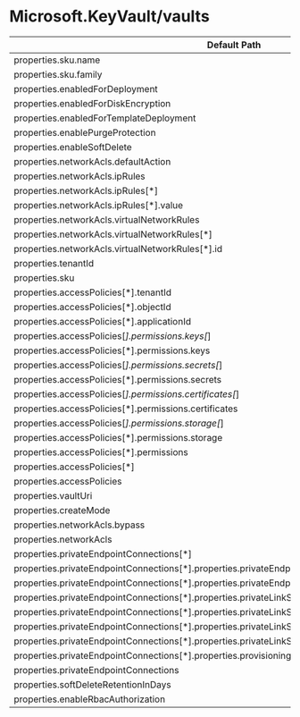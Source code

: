 # Microsoft.KeyVault/vaults

| Default Path | Alias |
|---|---|
| properties.sku.name | Microsoft.KeyVault/vaults/sku.name |
| properties.sku.family | Microsoft.KeyVault/vaults/sku.family |
| properties.enabledForDeployment | Microsoft.KeyVault/vaults/enabledForDeployment |
| properties.enabledForDiskEncryption | Microsoft.KeyVault/vaults/enabledForDiskEncryption |
| properties.enabledForTemplateDeployment | Microsoft.KeyVault/vaults/enabledForTemplateDeployment |
| properties.enablePurgeProtection | Microsoft.KeyVault/vaults/enablePurgeProtection |
| properties.enableSoftDelete | Microsoft.KeyVault/vaults/enableSoftDelete |
| properties.networkAcls.defaultAction | Microsoft.KeyVault/vaults/networkAcls.defaultAction |
| properties.networkAcls.ipRules | Microsoft.KeyVault/vaults/networkAcls.ipRules |
| properties.networkAcls.ipRules[*] | Microsoft.KeyVault/vaults/networkAcls.ipRules[*] |
| properties.networkAcls.ipRules[*].value | Microsoft.KeyVault/vaults/networkAcls.ipRules[*].value |
| properties.networkAcls.virtualNetworkRules | Microsoft.KeyVault/vaults/networkAcls.virtualNetworkRules |
| properties.networkAcls.virtualNetworkRules[*] | Microsoft.KeyVault/vaults/networkAcls.virtualNetworkRules[*] |
| properties.networkAcls.virtualNetworkRules[*].id | Microsoft.KeyVault/vaults/networkAcls.virtualNetworkRules[*].id |
| properties.tenantId | Microsoft.Keyvault/vaults/tenantId |
| properties.sku | Microsoft.Keyvault/vaults/sku |
| properties.accessPolicies[*].tenantId | Microsoft.Keyvault/vaults/accessPolicies[*].tenantId |
| properties.accessPolicies[*].objectId | Microsoft.Keyvault/vaults/accessPolicies[*].objectId |
| properties.accessPolicies[*].applicationId | Microsoft.Keyvault/vaults/accessPolicies[*].applicationId |
| properties.accessPolicies[*].permissions.keys[*] | Microsoft.Keyvault/vaults/accessPolicies[*].permissions.keys[*] |
| properties.accessPolicies[*].permissions.keys | Microsoft.Keyvault/vaults/accessPolicies[*].permissions.keys |
| properties.accessPolicies[*].permissions.secrets[*] | Microsoft.Keyvault/vaults/accessPolicies[*].permissions.secrets[*] |
| properties.accessPolicies[*].permissions.secrets | Microsoft.Keyvault/vaults/accessPolicies[*].permissions.secrets |
| properties.accessPolicies[*].permissions.certificates[*] | Microsoft.Keyvault/vaults/accessPolicies[*].permissions.certificates[*] |
| properties.accessPolicies[*].permissions.certificates | Microsoft.Keyvault/vaults/accessPolicies[*].permissions.certificates |
| properties.accessPolicies[*].permissions.storage[*] | Microsoft.Keyvault/vaults/accessPolicies[*].permissions.storage[*] |
| properties.accessPolicies[*].permissions.storage | Microsoft.Keyvault/vaults/accessPolicies[*].permissions.storage |
| properties.accessPolicies[*].permissions | Microsoft.Keyvault/vaults/accessPolicies[*].permissions |
| properties.accessPolicies[*] | Microsoft.Keyvault/vaults/accessPolicies[*] |
| properties.accessPolicies | Microsoft.Keyvault/vaults/accessPolicies |
| properties.vaultUri | Microsoft.Keyvault/vaults/vaultUri |
| properties.createMode | Microsoft.Keyvault/vaults/createMode |
| properties.networkAcls.bypass | Microsoft.Keyvault/vaults/networkAcls.bypass |
| properties.networkAcls | Microsoft.Keyvault/vaults/networkAcls |
| properties.privateEndpointConnections[*] | Microsoft.KeyVault/vaults/privateEndpointConnections[*] |
| properties.privateEndpointConnections[*].properties.privateEndpoint | Microsoft.KeyVault/vaults/privateEndpointConnections[*].privateEndpoint |
| properties.privateEndpointConnections[*].properties.privateEndpoint.id | Microsoft.KeyVault/vaults/privateEndpointConnections[*].privateEndpoint.id |
| properties.privateEndpointConnections[*].properties.privateLinkServiceConnectionState | Microsoft.KeyVault/vaults/privateEndpointConnections[*].privateLinkServiceConnectionState |
| properties.privateEndpointConnections[*].properties.privateLinkServiceConnectionState.status | Microsoft.KeyVault/vaults/privateEndpointConnections[*].privateLinkServiceConnectionState.status |
| properties.privateEndpointConnections[*].properties.privateLinkServiceConnectionState.description | Microsoft.KeyVault/vaults/privateEndpointConnections[*].privateLinkServiceConnectionState.description |
| properties.privateEndpointConnections[*].properties.privateLinkServiceConnectionState.actionRequired | Microsoft.KeyVault/vaults/privateEndpointConnections[*].privateLinkServiceConnectionState.actionRequired |
| properties.privateEndpointConnections[*].properties.provisioningState | Microsoft.KeyVault/vaults/privateEndpointConnections[*].provisioningState |
| properties.privateEndpointConnections | Microsoft.KeyVault/vaults/privateEndpointConnections |
| properties.softDeleteRetentionInDays | Microsoft.KeyVault/vaults/softDeleteRetentionInDays |
| properties.enableRbacAuthorization | Microsoft.KeyVault/vaults/enableRbacAuthorization |

